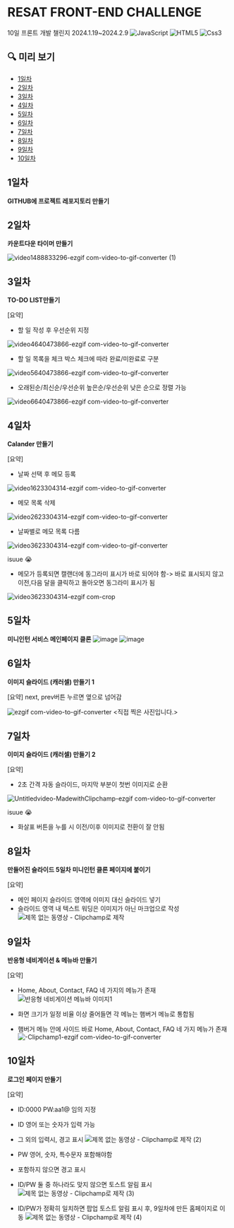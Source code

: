 # RESAT FRONT-END CHALLENGE

10일 프론트 개발 챌린지 2024.1.19~2024.2.9
 ![JavaScript](https://img.shields.io/badge/Javascript-F7DF1E?style=flat-square&logo=Javascript&logoColor=black)
 ![HTML5](https://img.shields.io/badge/HTML5-E34F26?style=flat-square&logo=HTML5&logoColor=white)
 ![Css3](https://img.shields.io/badge/CSS3-1572B6?style=flat-square&logo=CSS3&logoColor=white)

## 🔍 미리 보기
- [1일차](#1일차)
- [2일차](#2일차)
- [3일차](#3일차)
- [4일차](#4일차)
- [5일차](#5일차)
- [6일차](#6일차)
- [7일차](#7일차)
- [8일차](#8일차)
- [9일차](#9일차)
- [10일차](#10일차)

## 1일차
**GITHUB에 프로젝트 레포지토리 만들기**

## 2일차
**카운트다운 타이머 만들기**

![video1488833296-ezgif com-video-to-gif-converter (1)](https://github.com/SeungHuiHan/RESAT_Front/assets/98226400/1033d0d7-da9d-4b19-a0a2-184536c02e65)

## 3일차
**TO-DO LIST만들기**

[요약]
- 할 일 작성 후 우선순위 지정
  
 ![video4640473866-ezgif com-video-to-gif-converter](https://github.com/SeungHuiHan/RESAT_Front/assets/98226400/4c34b185-8ead-4088-91db-53b5917c6a32)

- 할 일 목록을 체크 박스 체크에 따라 완료/미완료로 구분
  
 ![video5640473866-ezgif com-video-to-gif-converter](https://github.com/SeungHuiHan/RESAT_Front/assets/98226400/4a731605-e533-424c-835f-137fe42a204e)

- 오래된순/최신순/우선순위 높은순/우선순위 낮은 순으로 정렬 가능
  
 ![video6640473866-ezgif com-video-to-gif-converter](https://github.com/SeungHuiHan/RESAT_Front/assets/98226400/44889135-75ba-4c2e-b4f6-f6b79e46d23e)


## 4일차
**Calander 만들기**

[요약]
- 날짜 선택 후 메모 등록

![video1623304314-ezgif com-video-to-gif-converter](https://github.com/SeungHuiHan/RESAT_Front/assets/98226400/b7e1b413-65f4-488c-80b1-88d920b1627d)

- 메모 목록 삭제

![video2623304314-ezgif com-video-to-gif-converter](https://github.com/SeungHuiHan/RESAT_Front/assets/98226400/adce124a-d688-45e6-bf01-582d59f6f79e)

-  날짜별로 메모 목록 다름

![video3623304314-ezgif com-video-to-gif-converter](https://github.com/SeungHuiHan/RESAT_Front/assets/98226400/413f9e9a-0b97-4a95-8210-a42adc21a347)

isuue :sob:

- 메모가 등록되면 캘랜더에 동그라미 표시가 바로 되어야 함-> 바로 표시되지 않고 이전,다음 달을 클릭하고 돌아오면 동그라미 표시가 됨

![video3623304314-ezgif com-crop](https://github.com/SeungHuiHan/RESAT_Front/assets/98226400/f2553bb1-60ee-4357-bf45-383f9ae86eef)

## 5일차

**미니인턴 서비스 메인페이지 클론**
![image](https://github.com/SeungHuiHan/RESAT_Front/assets/98226400/11ba4c00-ec88-42b8-9d17-0c08aad29bae)
![image](https://github.com/SeungHuiHan/RESAT_Front/assets/98226400/8681da85-b369-464d-9f02-a0e32dc8b968)



## 6일차
**이미지 슬라이드 (캐러셀) 만들기 1**

[요약] next, prev버튼 누르면 옆으로 넘어감

![ezgif com-video-to-gif-converter](https://github.com/SeungHuiHan/RESAT_Front/assets/98226400/8cc65bb0-16e6-4e99-a9bd-7f553ac1da3e)
<직접 찍은 사진입니다.>


## 7일차
**이미지 슬라이드 (캐러셀) 만들기 2**

[요약] 
- 2초 간격 자동 슬라이드, 마지막 부분이 첫번 이미지로 순환

![Untitledvideo-MadewithClipchamp-ezgif com-video-to-gif-converter](https://github.com/SeungHuiHan/RESAT_Front/assets/98226400/121bacda-d18a-45c9-95a5-790101adbb7b)

isuue :sob:
- 화살표 버튼을 누를 시 이전/이후 이미지로 전환이 잘 안됨
  
## 8일차
**만들어진 슬라이드 5일차 미니인턴 클론 페이지에 붙이기**

[요약]
- 메인 페이지 슬라이드 영역에 이미지 대신 슬라이드 넣기
- 슬라이드 영역 내 텍스트 워딩은 이미지가 아닌 마크업으로 작성
![제목 없는 동영상 - Clipchamp로 제작](https://github.com/SeungHuiHan/RESAT_Front/assets/98226400/d4e054dc-7e77-4de6-a8b7-0fb814d115db)


## 9일차
**반응형 네비게이션 & 메뉴바 만들기**

[요약]
-  Home, About, Contact, FAQ 네 가지의 메뉴가 존재
![반응형 네비게이션 메뉴바 이미지1](https://github.com/SeungHuiHan/RESAT_Front/assets/98226400/729f953f-cc3e-4e97-9aa3-12cdb9f186d0)

- 화면 크기가 일정 비율 이상 줄어들면 각 메뉴는 햄버거 메뉴로 통합됨
- 햄버거 메뉴 안에 사이드 바로 Home, About, Contact, FAQ 네 가지 메뉴가 존재
![-Clipchamp1-ezgif com-video-to-gif-converter](https://github.com/SeungHuiHan/RESAT_Front/assets/98226400/aff8e939-fe34-4c46-b310-b2c23a0cbd30)


## 10일차
**로그인 페이지 만들기**

[요약]
- ID:0000 PW:aa1@ 임의 지정
- ID 영어 또는 숫자가 입력 가능
- 그 외의 입력시, 경고 표시
![제목 없는 동영상 - Clipchamp로 제작 (2)](https://github.com/SeungHuiHan/RESAT_Front/assets/98226400/099fc8e4-815d-4cb6-af71-9926ab73ad8a)

- PW 영어, 숫자, 특수문자 포함해야함
- 포함하지 않으면 경고 표시
- ID/PW 둘 중 하나라도 맞지 않으면 토스트 알림 표시
![제목 없는 동영상 - Clipchamp로 제작 (3)](https://github.com/SeungHuiHan/RESAT_Front/assets/98226400/5f8a8448-6c37-4fba-b6cd-fc912a245097)

- ID/PW가 정확히 일치하면 팝업 토스트 알림 표시 후, 9일차에 만든 홈페이지로 이동
![제목 없는 동영상 - Clipchamp로 제작 (4)](https://github.com/SeungHuiHan/RESAT_Front/assets/98226400/1bb0232f-e813-4e08-b505-e340ab976c89)


